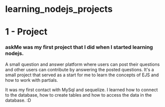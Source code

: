 # learning_nodejs_projects

# 1 - Project

<h3> askMe was my first project that I did when I started learning nodejs. </h3>

A small question and answer platform where users can post their questions and other users can contribute by answering the posted questions.
It's a small project that served as a start for me to learn the concepts of EJS and how to work with partials.

It was my first contact with MySql and sequelize. I learned how to connect to the database, how to create tables and how to access the data in the database. :D

